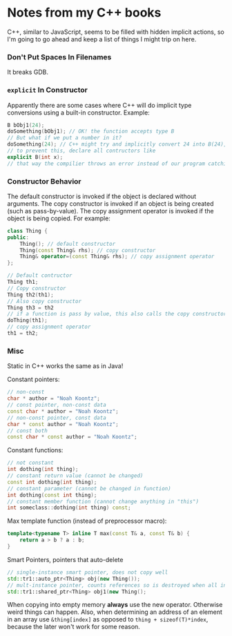 # Notes from my C++ books

C++, similar to JavaScript, seems to be filled with hidden implicit actions, so I'm going to go ahead and keep a list of things I might trip on here.

### Don't Put Spaces In Filenames
It breaks GDB.

### `explicit` In Constructor
Apparently there are some cases where C++ will do implicit type conversions using a built-in constructor. Example:
```C++
B bObj1(24);
doSomething(bObj1); // OK! the function accepts type B
// But what if we put a number in it?
doSomething(24); // C++ might try and implicitly convert 24 into B(24), which is bad
// to prevent this, declare all contructors like
explicit B(int x);
// that way the compilier throws an error instead of our program catching on fires
```

### Constructor Behavior

The default constructor is invoked if the object is declared without arguments. The copy constructor is invoked if an object is being created (such as pass-by-value). The copy assignment operator is invoked if the object is being copied. For example:

```C++
class Thing {
public:
    Thing(); // default constructor
    Thing(const Thing& rhs); // copy constructor
    Thing& operator=(const Thing& rhs); // copy assignment operator
};

// Default contructor
Thing th1;
// Copy constructor
Thing th2(th1);
// Also copy constructor
Thing th3 = th2
// if a function is pass by value, this also calls the copy constructor
doThing(th1);
// copy assignment operator
th1 = th2;
```

### Misc

Static in C++ works the same as in Java!

Constant pointers:
```C++
// non-const
char * author = "Noah Koontz";
// const pointer, non-const data
const char * author = "Noah Koontz";
// non-const pointer, const data
char * const author = "Noah Koontz";
// const both
const char * const author = "Noah Koontz";
```

Constant functions:
```C++
// not constant
int dothing(int thing);
// constant return value (cannot be changed)
const int dothing(int thing);
// constant parameter (cannot be changed in function)
int dothing(const int thing);
// constant member function (cannot change anything in "this")
int someclass::dothing(int thing) const;
```

Max template function (instead of preprocessor macro):
```C++
template<typename T> inline T max(const T& a, const T& b) {
    return a > b ? a : b;
}
```

Smart Pointers, pointers that auto-delete
```C++
// single-instance smart pointer, does not copy well
std::tr1::auto_ptr<Thing> obj(new Thing());
// mult-instance pointer, counts references so is destroyed when all instances are destroyed
std::tr1::shared_ptr<Thing> obj1(new Thing();

```

When copying into empty memory **always** use the new operator. Otherwise weird things can happen.
Also, when determining an address of an element in an array use `&thing[index]` as opposed to `thing + sizeof(T)*index`, because the later won't work for some reason.